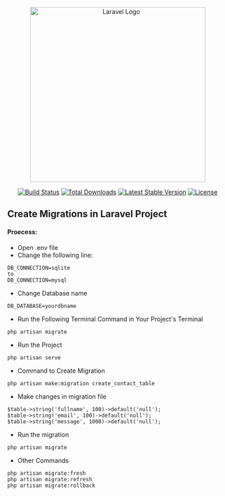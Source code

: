 <p align="center"><a href="https://laravel.com" target="_blank"><img src="https://raw.githubusercontent.com/laravel/art/master/logo-lockup/5%20SVG/2%20CMYK/1%20Full%20Color/laravel-logolockup-cmyk-red.svg" width="400" alt="Laravel Logo"></a></p>

<p align="center">
<a href="https://github.com/laravel/framework/actions"><img src="https://github.com/laravel/framework/workflows/tests/badge.svg" alt="Build Status"></a>
<a href="https://packagist.org/packages/laravel/framework"><img src="https://img.shields.io/packagist/dt/laravel/framework" alt="Total Downloads"></a>
<a href="https://packagist.org/packages/laravel/framework"><img src="https://img.shields.io/packagist/v/laravel/framework" alt="Latest Stable Version"></a>
<a href="https://packagist.org/packages/laravel/framework"><img src="https://img.shields.io/packagist/l/laravel/framework" alt="License"></a>
</p>

## Create Migrations in Laravel Project

#### Proecess:

-   Open .env file
-   Change the following line:

```
DB_CONNECTION=sqlite
to
DB_CONNECTION=mysql
```

-   Change Database name

```
DB_DATABASE=yourdbname
```

-   Run the Following Terminal Command in Your Project's Terminal

```
php artisan migrate
```

-   Run the Project

```
php artisan serve
```

-   Command to Create Migration

```
php artisan make:migration create_contact_table
```

-   Make changes in migration file

```
$table->string('fullname', 100)->default('null');
$table->string('email', 100)->default('null');
$table->string('message', 1000)->default('null');
```

-   Run the migration

```
php artisan migrate
```

-   Other Commands

```
php artisan migrate:fresh
php artisan migrate:refresh
php artisan migrate:rollback

```
